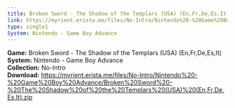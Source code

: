 ```yaml
---
title: Broken Sword - The Shadow of the Templars (USA) (En,Fr,De,Es,It)
link: https://myrient.erista.me/files/No-Intro/Nintendo%20-%20Game%20Boy%20Advance/Broken%20Sword%20-%20The%20Shadow%20of%20the%20Templars%20(USA)%20(En,Fr,De,Es,It).zip
type: single1
System: Nintendo - Game Boy Advance
---
```

<b>Game:</b> Broken Sword - The Shadow of the Templars (USA) (En,Fr,De,Es,It)<br>
<b>System:</b> Nintendo - Game Boy Advance<br>
<b>Collection:</b> No-Intro<br>
<b>Download:</b> https://myrient.erista.me/files/No-Intro/Nintendo%20-%20Game%20Boy%20Advance/Broken%20Sword%20-%20The%20Shadow%20of%20the%20Templars%20(USA)%20(En,Fr,De,Es,It).zip